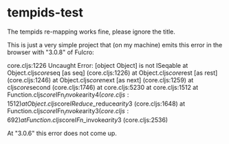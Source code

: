# tempids-test

The tempids re-mapping works fine, please ignore the title.

This is just a very simple project that (on my machine) emits this error in the browser with "3.0.8" of Fulcro:

core.cljs:1226 Uncaught Error: [object Object] is not ISeqable
    at Object.cljs$core$seq [as seq] (core.cljs:1226)
    at Object.cljs$core$rest [as rest] (core.cljs:1246)
    at Object.cljs$core$next [as next] (core.cljs:1259)
    at cljs$core$second (core.cljs:1746)
    at core.cljs:5230
    at core.cljs:1512
    at Function.cljs$core$IFn$_invoke$arity$4 (core.cljs:1512)
    at Object.cljs$core$IReduce$_reduce$arity$3 (core.cljs:1648)
    at Function.cljs$core$IFn$_invoke$arity$3 (core.cljs:692)
    at Function.cljs$core$IFn$_invoke$arity$3 (core.cljs:2536)
    
At "3.0.6" this error does not come up.     
